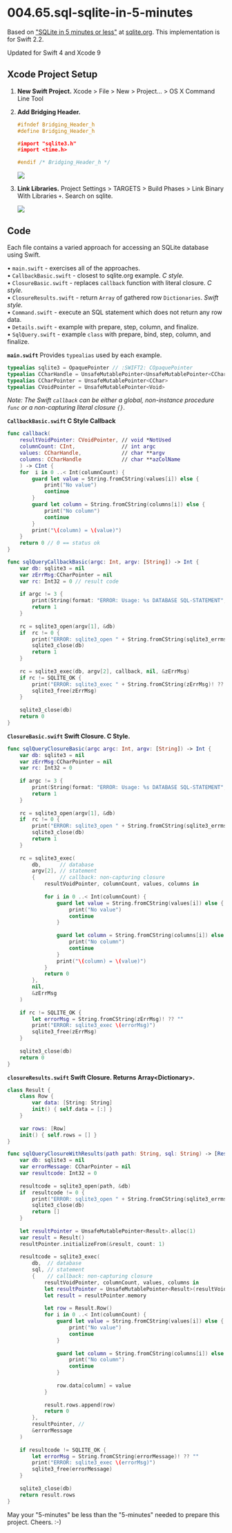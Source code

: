 # 004.65.sql-sqlite-in-5-minutes

Based on ["SQLite in 5 minutes or less"](https://sqlite.org/quickstart.html) at [sqlite.org](https://sqlite.org/).  This implementation is for Swift 2.2.

Updated for Swift 4 and Xcode 9

## Xcode Project Setup

1. **New Swift Project.** Xcode > File > New > Project… > OS X Command Line Tool
2. **Add Bridging Header.**

    ``` c
    #ifndef Bridging_Header_h
    #define Bridging_Header_h

    #import "sqlite3.h"
    #import <time.h>

    #endif /* Bridging_Header_h */
    ```

    ![](README_files/BridgeHeaderProjectSetting.png)

3. **Link Libraries.** Project Settings > TARGETS > Build Phases > Link Binary With Libraries `+`. Search on sqlite.

    ![](README_files/LinkBinaryWithLibraries.png)

## Code

Each file contains a varied approach for accessing an SQLite database using Swift.

• `main.swift` - exercises all of the approaches.  
• `CallbackBasic.swift` - closest to sqlite.org example. _C style._  
• `ClosureBasic.swift` - replaces `callback` function with literal closure. _C style._  
• `ClosureResults.swift` - return `Array` of gathered row `Dictionaries`. _Swift style._  
• `Command.swift` - execute an SQL statement which does not return any row data.  
• `Details.swift` - example with prepare, step, column, and finalize.  
• `SqlQuery.swift` - example `class` with prepare, bind, step, column, and finalize.  

**`main.swift`** Provides `typealias` used by each example.

``` swift
typealias sqlite3 = OpaquePointer // :SWIFT2: COpaquePointer
typealias CCharHandle = UnsafeMutablePointer<UnsafeMutablePointer<CChar>>
typealias CCharPointer = UnsafeMutablePointer<CChar>
typealias CVoidPointer = UnsafeMutablePointer<Void>
```

*Note: The Swift `callback` can be either a global, non-instance procedure `func` or a non-capturing literal closure `{}`.*


**`CallbackBasic.swift` C Style Callback**  

``` swift
func callback(
    resultVoidPointer: CVoidPointer, // void *NotUsed 
    columnCount: CInt,               // int argc
    values: CCharHandle,             // char **argv     
    columns: CCharHandle             // char **azColName
    ) -> CInt {
    for  i in 0 ..< Int(columnCount) {
        guard let value = String.fromCString(values[i]) else {
            print("No value")
            continue
        }
        guard let column = String.fromCString(columns[i]) else {
            print("No column")
            continue
        }
        print("\(column) = \(value)")
    }
    return 0 // 0 == status ok
}

func sqlQueryCallbackBasic(argc: Int, argv: [String]) -> Int {
    var db: sqlite3 = nil 
    var zErrMsg:CCharPointer = nil
    var rc: Int32 = 0 // result code
    
    if argc != 3 {
        print(String(format: "ERROR: Usage: %s DATABASE SQL-STATEMENT", argv[0]))
        return 1
    }
    
    rc = sqlite3_open(argv[1], &db)
    if  rc != 0 {
        print("ERROR: sqlite3_open " + String.fromCString(sqlite3_errmsg(db))! ?? "" )
        sqlite3_close(db)
        return 1
    }
    
    rc = sqlite3_exec(db, argv[2], callback, nil, &zErrMsg)
    if rc != SQLITE_OK {
        print("ERROR: sqlite3_exec " + String.fromCString(zErrMsg)! ?? "")
        sqlite3_free(zErrMsg)
    }
    
    sqlite3_close(db)
    return 0
}
```

**`ClosureBasic.swift` Swift Closure. C Style.**  

``` swift
func sqlQueryClosureBasic(argc argc: Int, argv: [String]) -> Int {
    var db: sqlite3 = nil 
    var zErrMsg:CCharPointer = nil
    var rc: Int32 = 0
    
    if argc != 3 {
        print(String(format: "ERROR: Usage: %s DATABASE SQL-STATEMENT", argv[0]))
        return 1
    }
    
    rc = sqlite3_open(argv[1], &db)
    if  rc != 0 {
        print("ERROR: sqlite3_open " + String.fromCString(sqlite3_errmsg(db))! ?? "" )
        sqlite3_close(db)
        return 1
    }
    
    rc = sqlite3_exec(
        db,      // database 
        argv[2], // statement
        {        // callback: non-capturing closure
            resultVoidPointer, columnCount, values, columns in
            
            for i in 0 ..< Int(columnCount) {
                guard let value = String.fromCString(values[i]) else {
                    print("No value")
                    continue
                }
                
                guard let column = String.fromCString(columns[i]) else {
                    print("No column")
                    continue
                }
                print("\(column) = \(value)")
            }
            return 0
        }, 
        nil, 
        &zErrMsg
    )
    
    if rc != SQLITE_OK {
        let errorMsg = String.fromCString(zErrMsg)! ?? ""
        print("ERROR: sqlite3_exec \(errorMsg)")
        sqlite3_free(zErrMsg)
    }
    
    sqlite3_close(db)
    return 0
}
```


**`closureResults.swift` Swift Closure. Returns Array\<Dictionary\>.**  

``` swift
class Result {
    class Row {
        var data: [String: String]
        init() { self.data = [:] }
    }
    
    var rows: [Row]
    init() { self.rows = [] }
}

func sqlQueryClosureWithResults(path path: String, sql: String) -> [Result.Row] {
    var db: sqlite3 = nil 
    var errorMessage: CCharPointer = nil
    var resultcode: Int32 = 0
        
    resultcode = sqlite3_open(path, &db)
    if  resultcode != 0 {
        print("ERROR: sqlite3_open " + String.fromCString(sqlite3_errmsg(db))! ?? "" )
        sqlite3_close(db)
        return []
    }
        
    let resultPointer = UnsafeMutablePointer<Result>.alloc(1)
    var result = Result()
    resultPointer.initializeFrom(&result, count: 1)
    
    resultcode = sqlite3_exec(
        db,  // database 
        sql, // statement
        {    // callback: non-capturing closure
            resultVoidPointer, columnCount, values, columns in
            let resultPointer = UnsafeMutablePointer<Result>(resultVoidPointer)
            let result = resultPointer.memory
            
            let row = Result.Row()
            for i in 0 ..< Int(columnCount) {
                guard let value = String.fromCString(values[i]) else {
                    print("No value")
                    continue
                }
                
                guard let column = String.fromCString(columns[i]) else {
                    print("No column")
                    continue
                }
                
                row.data[column] = value
            }
            
            result.rows.append(row)
            return 0
        }, 
        resultPointer, // 
        &errorMessage
    )
    
    if resultcode != SQLITE_OK {
        let errorMsg = String.fromCString(errorMessage)! ?? ""
        print("ERROR: sqlite3_exec \(errorMsg)")
        sqlite3_free(errorMessage)
    }
    
    sqlite3_close(db)
    return result.rows
}
```

May your "5-minutes" be less than the "5-minutes" needed to prepare this project. Cheers. :-)
